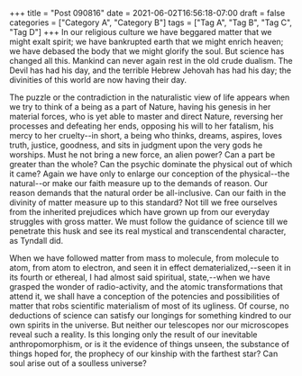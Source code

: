 +++
title = "Post 090816"
date = 2021-06-02T16:56:18-07:00
draft = false
categories = ["Category A", "Category B"]
tags = ["Tag A", "Tag B", "Tag C", "Tag D"]
+++
In our religious culture we have beggared matter that we might exalt spirit; we have bankrupted earth that we might enrich heaven; we have debased the body that we might glorify the soul. But science has changed all this. Mankind can never again rest in the old crude dualism. The Devil has had his day, and the terrible Hebrew Jehovah has had his day; the divinities of this world are now having their day.

The puzzle or the contradiction in the naturalistic view of life appears when we try to think of a being as a part of Nature, having his genesis in her material forces, who is yet able to master and direct Nature, reversing her processes and defeating her ends, opposing his will to her fatalism, his mercy to her cruelty--in short, a being who thinks, dreams, aspires, loves truth, justice, goodness, and sits in judgment upon the very gods he worships. Must he not bring a new force, an alien power? Can a part be greater than the whole? Can the psychic dominate the physical out of which it came? Again we have only to enlarge our conception of the physical--the natural--or make our faith measure up to the demands of reason. Our reason demands that the natural order be all-inclusive. Can our faith in the divinity of matter measure up to this standard? Not till we free ourselves from the inherited prejudices which have grown up from our everyday struggles with gross matter. We must follow the guidance of science till we penetrate this husk and see its real mystical and transcendental character, as Tyndall did.

When we have followed matter from mass to molecule, from molecule to atom, from atom to electron, and seen it in effect dematerialized,--seen it in its fourth or ethereal, I had almost said spiritual, state,--when we have grasped the wonder of radio-activity, and the atomic transformations that attend it, we shall have a conception of the potencies and possibilities of matter that robs scientific materialism of most of its ugliness. Of course, no deductions of science can satisfy our longings for something kindred to our own spirits in the universe. But neither our telescopes nor our microscopes reveal such a reality. Is this longing only the result of our inevitable anthropomorphism, or is it the evidence of things unseen, the substance of things hoped for, the prophecy of our kinship with the farthest star? Can soul arise out of a soulless universe?
